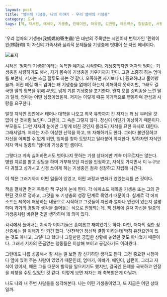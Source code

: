 ```yaml
---
layout: post
title: "엄마의 기생충, 나의 이야기 - 우리 엄마의 기생충"
category: 도서
tags: [책, 자서전, 에세이, 기생충, 린웨이윈, 허유영, 김민영, 레드박스, 청림출판, 서평]
---
```


'우리 엄마의 기생충(我媽媽的寄生蟲)'은
대만의 주목받는 시인이자 번역가인 '린웨이윈(林蔚昀)'이
자신의 가족사와 심리적 문제들을 기생충에 빗대어 쓴 자전 에세이다.

![표지](https://lh3.googleusercontent.com/-C8ok-jC88QI/WmyOZktpjhI/AAAAAAAAeMA/p_BTSyiUbOYD-QgYiZlDwcyV8ZoisC5JwCE0YBhgL/s480/my-mothers-parasites-book.jpg)

시작은 '엄마의 기생충'이라는 독특한 얘기로 시작한다.
기생충학자인 저자의 엄마는 기생충을 사랑하기도 해서,
자기 몸속에 기생충을 키우기까지 한다.
그걸 소중히 하는 엄마를 보면서,
저자는 조금 질투도 하는 것 같다.
오죽하면 자기보다 더 중요하냐고 물어봤을까.
어떤 얘길 해도 엄마는 왜 기생충을 없애야 하는지 이해하지 못하지만,
그래도 결국엔 딸의 행복을 위해 4년도 넘게 기른 기생충을 포기한다.
왠지 모를 승리감을 느낀 딸과 달리, 엄마는 어떤 심정이었을까.
저자는 이렇게 때론 이기적으로 행동하며 관심과 사랑을 요구한다.

얼핏 지식인 집안에서 태어나 대학을 나오고 외국 유학까지 간 저자는
꽤 남 부러울 것 없이 산 것처럼 보인다.
그런데, 그 속은 그렇지 않다.
정신이 어딘가 이상하기 때문이다.
부모들도 (그런 저자의 눈에만 그렇게 비친 것인지 몰라도) 자식을 묘한 자세로 대한다.
그래서일까.
저자는 자주 이상한 선택을 하고, 또 자해하기도 한다.
그러다 불안정하고 자신을 어찌할 수 없게 되면, 엄마를 찾아 도망치고 달라붙어 의지한다.
말하자면 자식인 저자 역시 일종의 '엄마의 기생충'인 셈이다.

그렇다고 계속 싫어하면서도 벗어나지 못하는 기생 상태에만 계속 머무르지는 않는다.
병원 치료를 받고 상담을 하며 거부해오던 자신을 인정하고,
자식도 가지면서
이 누구보다 귀찮고 성가시고 신경 쓰이게 하는 기생충은
점차 성장하고 자립해 나간다.

이 책은 그러기까지 어떤 일들이 있었고, 어떤 과정과 변화가 있었는지를 쓴 것이다.

책을 펼치면 먼저 독특한 책 구성이 눈에 띈다.
각 에피소드 제목을 기생충 또는 그와 관련된 것으로 정하고,
그것을 또 기생충의 성장 단계로 묶었기 때문이다.
실제로 각 에피소드는 제목에 해당하는 내용으로 시작하고
그것들이 자신과 얼마나 연관이 있는지 설명하며 과거의 경험과 생각을 풀어놓는 식으로 진행되는데,
책 전체에 걸쳐 자신을 일종의 기생충처럼 비유한 것을 생각하며 꽤 의미 있다.

각각에서 풀어내는 지식과 이야기들은 흥미롭고 재미있기도 하다.
다만, 저자의 심한 정신증세는 잘 이해가 안 되긴 했다.
'선천적인 정신적 결함'이라는데 딱히 유전요인이 있는 것도 아니고,
그렇다고 학대나 그럴만한 궁핍한 상황에 놓였던 것도 아니었기 때문이다.
그래서 저자의 뜬금없는 행동들은 이상해 보이고 공감하기도 어려웠다.

그런데도 나름 성공해서 잘 사는 걸 보면 참 신기하단 생각도 든다.
그건 중요한 시점마다 옆에 있어 주는 사람이 있었기 때문인데,
엄마가, 아빠가, 애인이, 남편이, 그리고 자식이 있어서,
때론 그들 때문에 발작을 일으키기도 했지만,
결국엔 문제를 극복하고 안정을 되찾을 수도 있었던 것 같다.
이렇게 보면 저자는 꽤 축복받은게 아닐까.

나도 나와 내 주변 사람들을 생각해본다.
나는 어떤 기생충이었고, 또 지금은 어떤 상태일까.
